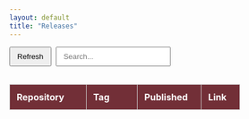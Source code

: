 ```yaml
---
layout: default
title: "Releases"
---
```


<style>
@media (min-width: 768px) {
  .page-content {
    max-width: 1200px !important;
    margin: 0 auto;
  }
}

.hero {
  background: #f4f8fa;
  padding: 1.5rem;
  border-radius: 8px;
  margin-bottom: 1.5rem;
  box-shadow: 0 2px 4px rgba(0,0,0,0.08);
}

.hero h1 {
  margin-top: 0;
  margin-bottom: 0.5rem;
}

.hero p {
  margin: 0;
  color: #666;
}
.table-container {
  margin-top: 1rem;
  overflow-x: auto;
}

table.releases-table {
  width: 100%;
  /* Enforce the column widths we specify below */
  table-layout: fixed; 
  border-collapse: collapse;
  margin-bottom: 1.5rem;
}

/* Adjust each column's width to your preference:
   - 1st column (Repository): 40%
   - 2nd column (Tag): 15%
   - 3rd column (Published): 25%
   - 4th column (Link): 15%
   Total = 90% (10% leftover for spacing) */
table.releases-table thead th:nth-child(1),
table.releases-table tbody td:nth-child(1) {
  width: 30%;
}
table.releases-table thead th:nth-child(2),
table.releases-table tbody td:nth-child(2) {
  width: 20%;
}
table.releases-table thead th:nth-child(3),
table.releases-table tbody td:nth-child(3) {
  width: 25%;
}
table.releases-table thead th:nth-child(4),
table.releases-table tbody td:nth-child(4) {
  width: 15%;
}

/* Borders and spacing */
table.releases-table th,
table.releases-table td {
  border: 1px solid #ccc;
  padding: 0.75rem;
  text-align: left;
  word-break: break-word; /* ensures long text wraps instead of overflowing */
  vertical-align: top;
}

table.releases-table thead {
  background-color: #722f37; /* a nice teal-ish color */
  color: #fff;
}

tr:hover {
  background: #f9f9f9;
}

.controls {
  display: flex;
  gap: 0.5rem;
  flex-wrap: wrap;
  margin-bottom: 1rem;
}
.controls button,
.controls input {
  padding: 0.5rem 0.75rem;
}
</style>

<div class="controls">
  <button id="refresh-btn" style="cursor:pointer;">Refresh</button>
  <input type="text" id="search-box" placeholder="Search..." />
  <span id="last-updated" style="margin-left:auto; color:#666;"></span>
</div>

<div class="table-container">
  <table class="releases-table" id="release-table">
    <thead>
      <tr>
        <th>Repository</th>
        <th>Tag</th>
        <th>Published</th>
        <th>Link</th>
      </tr>
    </thead>
    <tbody id="release-body">
      <!-- Populated by JS -->
    </tbody>
  </table>
</div>

<script>
let releases = [];

document.addEventListener("DOMContentLoaded", () => {
  document.getElementById("refresh-btn").addEventListener("click", loadReleases);
  document.getElementById("search-box").addEventListener("input", handleSearch);

  // Initial load
  loadReleases();
});

async function loadReleases() {
  try {
    const response = await fetch("./data/releases.json");
    if (!response.ok) {
      throw new Error(`HTTP ${response.status} - ${response.statusText}`);
    }
    const data = await response.json();

    if (data.last_fetched) {
      document.getElementById("last-updated").textContent = 
        "Last updated: " + data.last_fetched;
    }

    releases = data.releases || data;
    sortByDateDesc(releases);
    renderTable(releases);
  } catch (err) {
    const tbody = document.getElementById("release-body");
    tbody.innerHTML = `<tr><td colspan="4" style="color:red; font-weight:bold;">Error: ${err.message}</td></tr>`;
  }
}

function sortByDateDesc(arr) {
  arr.sort((a, b) => {
    const [dayA, monthA, yearA] = a.published_at.split("-").map(Number);
    const dateA = new Date(yearA, monthA - 1, dayA);

    const [dayB, monthB, yearB] = b.published_at.split("-").map(Number);
    const dateB = new Date(yearB, monthB - 1, dayB);

    return dateB - dateA; // newest first
  });
}

function renderTable(data) {
  const tbody = document.getElementById("release-body");
  tbody.innerHTML = "";

  data.forEach(item => {
    const row = document.createElement("tr");
    row.innerHTML = `
      <td>${item.owner}/${item.repo}</td>
      <td>${item.tag_name}</td>
      <td>${item.published_at}</td>
      <td><a href="${item.html_url}" target="_blank">View</a></td>
    `;
    tbody.appendChild(row);
  });
}

function handleSearch() {
  const query = document.getElementById("search-box").value.trim().toLowerCase();
  if (!query) {
    renderTable(releases);
    return;
  }
  const filtered = releases.filter(item => {
    const repoFull = (item.owner + "/" + item.repo).toLowerCase();
    const tag = item.tag_name.toLowerCase();
    return repoFull.includes(query) || tag.includes(query);
  });
  renderTable(filtered);
}
</script>
